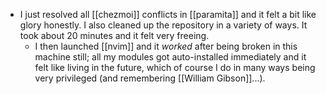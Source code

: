 - I just resolved all [[chezmoi]] conflicts in [[paramita]] and it felt a bit like glory honestly. I also cleaned up the repository in a variety of ways. It took about 20 minutes and it felt very freeing.
    - I then launched [[nvim]] and it *worked* after being broken in this machine still; all my modules got auto-installed immediately and it felt like living in the future, which of course I do in many ways being very privileged (and remembering [[William Gibson]]...).
